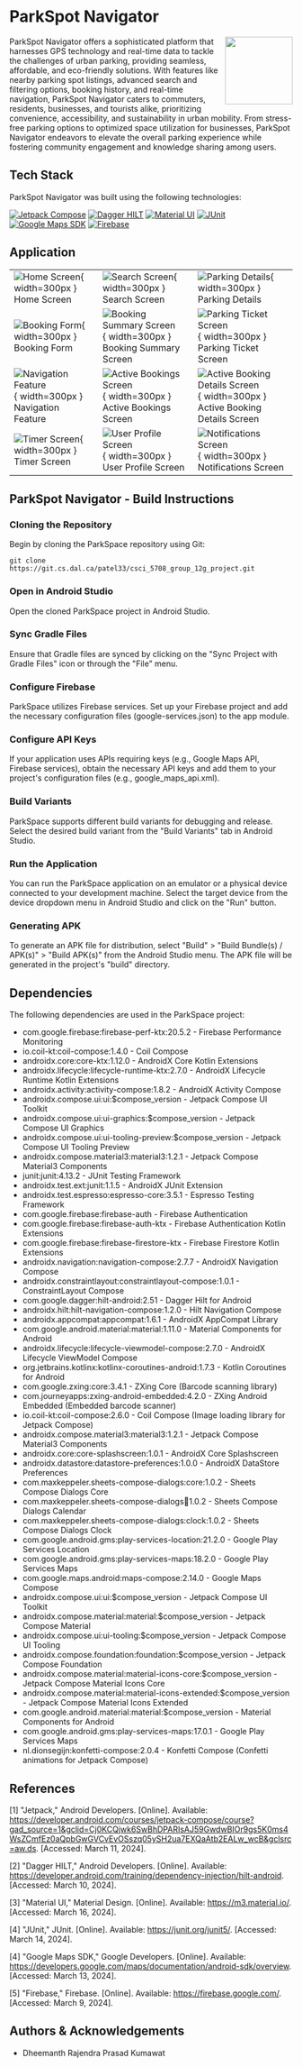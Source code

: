 # ParkSpot Navigator

<img style="width: 120px" src="app\src\main\res\drawable\logo.png" align="right" />

ParkSpot Navigator offers a sophisticated platform that harnesses GPS technology and real-time data to tackle the challenges of urban parking, providing seamless, affordable, and eco-friendly solutions. With features like nearby parking spot listings, advanced search and filtering options, booking history, and real-time navigation, ParkSpot Navigator caters to commuters, residents, businesses, and tourists alike, prioritizing convenience, accessibility, and sustainability in urban mobility. From stress-free parking options to optimized space utilization for businesses, ParkSpot Navigator endeavors to elevate the overall parking experience while fostering community engagement and knowledge sharing among users.

## Tech Stack

ParkSpot Navigator was built using the following technologies:

[![Jetpack Compose](https://img.shields.io/badge/Jetpack_Compose-1.0.0-blue.svg)](https://developer.android.com/jetpack/compose)
[![Dagger HILT](https://img.shields.io/badge/Dagger_HILT-2.51-green.svg)](https://dagger.dev/hilt/)
[![Material UI](https://img.shields.io/badge/Material_UI-1.0.0-orange.svg)](https://material.io/)
[![JUnit](https://img.shields.io/badge/JUnit-4.13.2-red.svg)](https://junit.org/junit4/)
[![Google Maps SDK](https://img.shields.io/badge/Google_Maps_SDK-3.1.0-brightgreen.svg)](https://developers.google.com/maps/documentation/android-sdk/overview)
[![Firebase](https://img.shields.io/badge/Firebase-20.5.2-yellow.svg)](https://firebase.google.com/)

## Application


|   |   |   |
|---|---|---|
| ![Home Screen](app/public/screenshots/HomeScreen.png){ width=300px } <br> Home Screen | ![Search Screen](app/public/screenshots/SearchScreen.png){ width=300px } <br> Search Screen | ![Parking Details](app/public/screenshots/ParkingDetails.png){ width=300px } <br> Parking Details |
| ![Booking Form](app/public/screenshots/BookingForm.png){ width=300px } <br> Booking Form | ![Booking Summary Screen](app/public/screenshots/BookingSummaryScreen.png){ width=300px } <br> Booking Summary Screen | ![Parking Ticket Screen](app/public/screenshots/ParkingTicketScreen.png){ width=300px } <br> Parking Ticket Screen |
| ![Navigation Feature](app/public/screenshots/NavigationFeature.png){ width=300px } <br> Navigation Feature | ![Active Bookings Screen](app/public/screenshots/ActiveBookings.png){ width=300px } <br> Active Bookings Screen | ![Active Booking Details Screen](app/public/screenshots/ActiveBookingDetailsScreen.png){ width=300px } <br> Active Booking Details Screen |
| ![Timer Screen](app/public/screenshots/TimerScreen.png){ width=300px } <br> Timer Screen | ![User Profile Screen](app/public/screenshots/UserProfileScreen.png){ width=300px } <br> User Profile Screen | ![Notifications Screen](app/public/screenshots/NotificationsScreen.png){ width=300px } <br> Notifications Screen |


## ParkSpot Navigator - Build Instructions

### Cloning the Repository

Begin by cloning the ParkSpace repository using Git:

`git clone https://git.cs.dal.ca/patel33/csci_5708_group_12g_project.git`

### Open in Android Studio

Open the cloned ParkSpace project in Android Studio.

### Sync Gradle Files

Ensure that Gradle files are synced by clicking on the "Sync Project with Gradle Files" icon or through the "File" menu.

### Configure Firebase

ParkSpace utilizes Firebase services. Set up your Firebase project and add the necessary configuration files (google-services.json) to the app module.

### Configure API Keys

If your application uses APIs requiring keys (e.g., Google Maps API, Firebase services), obtain the necessary API keys and add them to your project's configuration files (e.g., google_maps_api.xml).

### Build Variants

ParkSpace supports different build variants for debugging and release. Select the desired build variant from the "Build Variants" tab in Android Studio.

### Run the Application

You can run the ParkSpace application on an emulator or a physical device connected to your development machine. Select the target device from the device dropdown menu in Android Studio and click on the "Run" button.

### Generating APK

To generate an APK file for distribution, select "Build" > "Build Bundle(s) / APK(s)" > "Build APK(s)" from the Android Studio menu. The APK file will be generated in the project's "build" directory.

## Dependencies

The following dependencies are used in the ParkSpace project:

- com.google.firebase:firebase-perf-ktx:20.5.2 - Firebase Performance Monitoring
- io.coil-kt:coil-compose:1.4.0 - Coil Compose
- androidx.core:core-ktx:1.12.0 - AndroidX Core Kotlin Extensions
- androidx.lifecycle:lifecycle-runtime-ktx:2.7.0 - AndroidX Lifecycle Runtime Kotlin Extensions
- androidx.activity:activity-compose:1.8.2 - AndroidX Activity Compose
- androidx.compose.ui:ui:$compose_version - Jetpack Compose UI Toolkit
- androidx.compose.ui:ui-graphics:$compose_version - Jetpack Compose UI Graphics
- androidx.compose.ui:ui-tooling-preview:$compose_version - Jetpack Compose UI Tooling Preview
- androidx.compose.material3:material3:1.2.1 - Jetpack Compose Material3 Components
- junit:junit:4.13.2 - JUnit Testing Framework
- androidx.test.ext:junit:1.1.5 - AndroidX JUnit Extension
- androidx.test.espresso:espresso-core:3.5.1 - Espresso Testing Framework
- com.google.firebase:firebase-auth - Firebase Authentication
- com.google.firebase:firebase-auth-ktx - Firebase Authentication Kotlin Extensions
- com.google.firebase:firebase-firestore-ktx - Firebase Firestore Kotlin Extensions
- androidx.navigation:navigation-compose:2.7.7 - AndroidX Navigation Compose
- androidx.constraintlayout:constraintlayout-compose:1.0.1 - ConstraintLayout Compose
- com.google.dagger:hilt-android:2.51 - Dagger Hilt for Android
- androidx.hilt:hilt-navigation-compose:1.2.0 - Hilt Navigation Compose
- androidx.appcompat:appcompat:1.6.1 - AndroidX AppCompat Library
- com.google.android.material:material:1.11.0 - Material Components for Android
- androidx.lifecycle:lifecycle-viewmodel-compose:2.7.0 - AndroidX Lifecycle ViewModel Compose
- org.jetbrains.kotlinx:kotlinx-coroutines-android:1.7.3 - Kotlin Coroutines for Android
- com.google.zxing:core:3.4.1 - ZXing Core (Barcode scanning library)
- com.journeyapps:zxing-android-embedded:4.2.0 - ZXing Android Embedded (Embedded barcode scanner)
- io.coil-kt:coil-compose:2.6.0 - Coil Compose (Image loading library for Jetpack Compose)
- androidx.compose.material3:material3:1.2.1 - Jetpack Compose Material3 Components
- androidx.core:core-splashscreen:1.0.1 - AndroidX Core Splashscreen
- androidx.datastore:datastore-preferences:1.0.0 - AndroidX DataStore Preferences
- com.maxkeppeler.sheets-compose-dialogs:core:1.0.2 - Sheets Compose Dialogs Core
- com.maxkeppeler.sheets-compose-dialogs:calendar:1.0.2 - Sheets Compose Dialogs Calendar
- com.maxkeppeler.sheets-compose-dialogs:clock:1.0.2 - Sheets Compose Dialogs Clock
- com.google.android.gms:play-services-location:21.2.0 - Google Play Services Location
- com.google.android.gms:play-services-maps:18.2.0 - Google Play Services Maps
- com.google.maps.android:maps-compose:2.14.0 - Google Maps Compose
- androidx.compose.ui:ui:$compose_version - Jetpack Compose UI Toolkit
- androidx.compose.material:material:$compose_version - Jetpack Compose Material
- androidx.compose.ui:ui-tooling:$compose_version - Jetpack Compose UI Tooling
- androidx.compose.foundation:foundation:$compose_version - Jetpack Compose Foundation
- androidx.compose.material:material-icons-core:$compose_version - Jetpack Compose Material Icons Core
- androidx.compose.material:material-icons-extended:$compose_version - Jetpack Compose Material Icons Extended
- com.google.android.material:material:$compose_version - Material Components for Android
- com.google.android.gms:play-services-maps:17.0.1 - Google Play Services Maps
- nl.dionsegijn:konfetti-compose:2.0.4 - Konfetti Compose (Confetti animations for Jetpack Compose)

## References

[1] "Jetpack," Android Developers. [Online]. Available: https://developer.android.com/courses/jetpack-compose/course?gad_source=1&gclid=Cj0KCQjwk6SwBhDPARIsAJ59GwdwBIOr9gs5K0ms4WsZCmfEz0aQpbGwGVCvEvOSszq05ySH2ua7EXQaAtb2EALw_wcB&gclsrc=aw.ds. [Accessed: March 11, 2024].

[2] "Dagger HILT," Android Developers. [Online]. Available: https://developer.android.com/training/dependency-injection/hilt-android. [Accessed: March 10, 2024].

[3] "Material UI," Material Design. [Online]. Available: https://m3.material.io/. [Accessed: March 16, 2024].

[4] "JUnit," JUnit. [Online]. Available: https://junit.org/junit5/. [Accessed: March 14, 2024].

[4] "Google Maps SDK," Google Developers. [Online]. Available: https://developers.google.com/maps/documentation/android-sdk/overview. [Accessed: March 13, 2024].

[5] "Firebase," Firebase. [Online]. Available: https://firebase.google.com/. [Accessed: March 9, 2024].

## Authors & Acknowledgements

- Dheemanth Rajendra Prasad Kumawat
